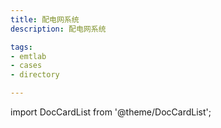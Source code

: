 ```yaml
---
title: 配电网系统
description: 配电网系统

tags:
- emtlab
- cases
- directory

---
```


import DocCardList from '@theme/DocCardList';

<DocCardList />